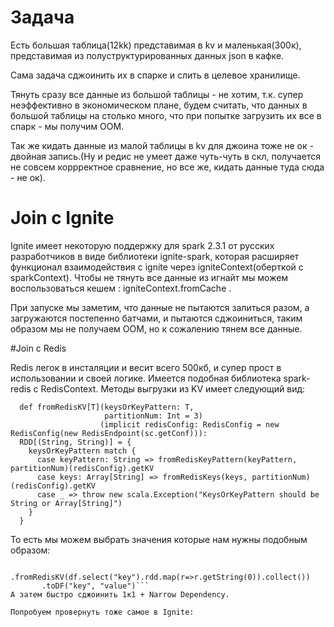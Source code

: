 # Задача
Есть большая таблица(12kk) представимая в kv и маленькая(300к), представимая из полуструктурированных данных json в кафке. 

Сама задача сджоинить их в спарке и слить в целевое хранилище. 

Тянуть сразу все данные из большой таблицы - не хотим, т.к. супер неэффективно в экономическом плане, будем считать, 
что данных в большой таблицы на столько много, что при попытке загрузить их все в спарк - мы получим OOM.

Так же кидать данные из малой таблицы в kv для джоина тоже не ок - двойная запись.(Ну и редис не умеет даже чуть-чуть в скл, получается не совсем коррректное сравнение, но все же, кидать данные туда сюда - не ок).

# Join с Ignite

Ignite имеет некоторую поддержку для spark 2.3.1 от русских разработчиков в виде библиотеки ignite-spark, которая расширяет функционал взаимодействия с ignite через igniteContext(оберткой с sparkContext).
Чтобы не тянуть все данные из игнайт мы можем воспользоваться кешем : igniteContext.fromCache .

При запуске мы заметим, что данные не пытаются залиться разом, а загружаются постепенно батчами, и пытаются сджоиниться, таким образом мы не получаем OOM, но к сожалению тянем все данные.

#Join с Redis 

Redis легок в инсталяции и весит всего 500кб, и супер прост в использовании и своей логике. Имеется подобная библиотека spark-redis с RedisContext.
Методы выгрузки из KV имеет следующий вид:
```
  def fromRedisKV[T](keysOrKeyPattern: T,
                     partitionNum: Int = 3)
                    (implicit redisConfig: RedisConfig = new RedisConfig(new RedisEndpoint(sc.getConf))):
  RDD[(String, String)] = {
    keysOrKeyPattern match {
      case keyPattern: String => fromRedisKeyPattern(keyPattern, partitionNum)(redisConfig).getKV
      case keys: Array[String] => fromRedisKeys(keys, partitionNum)(redisConfig).getKV
      case _ => throw new scala.Exception("KeysOrKeyPattern should be String or Array[String]")
    }
  }
```
То есть мы можем выбрать значения которые нам нужны подобным образом:
```redisContext
       .fromRedisKV(df.select("key").rdd.map(r=>r.getString(0)).collect())
       .toDF("key", "value")```
А затем быстро сджоинить 1к1 + Narrow Dependency.

Попробуем провернуть тоже самое в Ignite:
